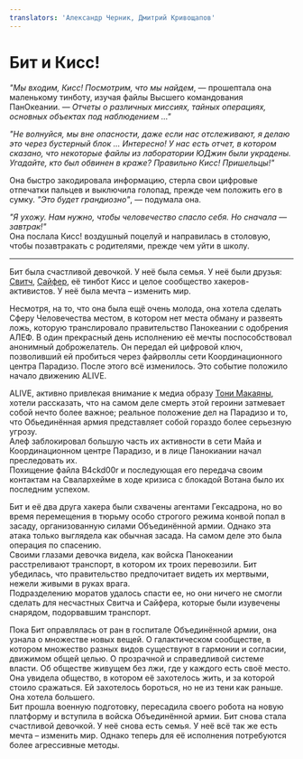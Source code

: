 ```yaml
---
translators: 'Александр Черник, Дмитрий Кривощапов'
---
```


# Бит и Кисс!

_"Мы входим, Кисс! Посмотрим, что мы найдем_, — прошептала она маленькому тинботу, изучая файлы Высшего командования ПанОкеании. — _Отчеты о различных миссиях, тайных операциях, основных объектах под наблюдением ..."_

_"Не волнуйся, мы вне опасности, даже если нас отслеживают, я делаю это через бустерный блок ... Интересно! У нас есть отчет, в котором сказано, что некоторые файлы из лаборатории ЮДжин были украдены. Угадайте, кто был обвинен в краже? Правильно Кисс! Пришельцы!"_

Она быстро закодировала информацию, стерла свои цифровые отпечатки пальцев и выключила голопад, прежде чем положить его в сумку. _"Это будет грандиозно"_, — подумала она.

_"Я ухожу. Нам нужно, чтобы человечество спасло себя. Но сначала — завтрак!"_  
Она послала Кисс! воздушный поцелуй и направилась в столовую, чтобы позавтракать с родителями, прежде чем уйти в школу.

---

Бит была счастливой девочкой. У неё была семья. У неё были друзья: [Свитч](switch.md), [Сайфер](cypher.md), её тинбот Кисс и целое сообщество хакеров-активистов. У неё была мечта – изменить мир.

Несмотря, на то, что она была ещё очень молода, она хотела сделать Сферу Человечества местом, в котором нет места обману и развеять ложь, которую транслировало правительство Панокеании с одобрения АЛЕФ. В один прекрасный день исполнению её мечты поспособствовал анонимный доброжелатель. Он передал ей цифровой ключ, позволивший ей пробиться через файрволлы сети Координационного центра Парадизо. После этого всё изменилось. Это событие положило начало движению ALIVE.

ALIVE, активно привлекая внимание к медиа образу [Тони Макаяны](../panoceania/tony.md), хотели рассказать, что на самом деле смерть этой героини затмевает собой нечто более важное; реальное положение дел на Парадизо и то, что Обьединённая армия представляет собой гораздо более серьезную угрозу.  
Алеф заблокировал большую часть их активности в сети Майа и Координационном центре Парадизо, и в лице Панокиании начал преследовать их.  
Похищение файла B4ckd00r и последующая его передача своим контактам на Свалархейме в ходе кризиса с блокадой Вотана было их последним успехом.

Бит и её два друга хакера были схвачены агентами Гексадрона, но во время перемещения в тюрьму особо строгого режима конвой попал в засаду, организованную силами Объединённой армии. Однако эта атака только выглядела как обычная засада. На самом деле это была операция по спасению.  
Своими глазами девочка видела, как войска Панокеании расстреливают транспорт, в котором их троих перевозили. Бит убедилась, что правительство предпочитает видеть их мертвыми, нежели живыми в руках врага.  
Подразделению моратов удалось спасти ее, но они ничего не смогли сделать для несчастных Свитча и Сайфера, которые были изувечены снарядом, подорвавшим транспорт.

Пока Бит оправлялась от ран в госпитале Объединённой армии, она узнала о множестве новых вещей. О галактическом сообществе, в котором множество разных видов существуют в гармонии и согласии, движимом общей целью. О прозрачной и справедливой системе власти. Об обществе живущем без лжи, где у каждого есть своё место. Она увидела общество, в котором её захотелось жить, и за которой стоило сражаться. Ей захотелось бороться, но не из тени как раньше. Она хотела большего.  
Бит прошла военную подготовку, пересадила своего робота на новую платформу и вступила в войска Объединённой армии. Бит снова стала счастливой девочкой. У неё снова есть семья. У неё всё так же есть мечта – изменить мир. Однако теперь для её исполнения потребуются более агрессивные методы.

